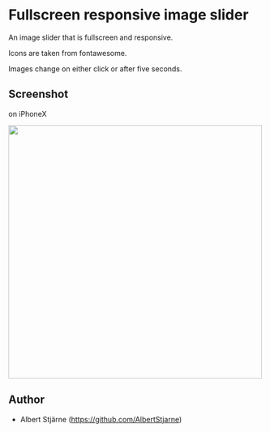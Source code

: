 # Fullscreen responsive image slider

An image slider that is fullscreen and responsive.

Icons are taken from fontawesome.

Images change on either click or after five seconds.

## Screenshot

on iPhoneX

<img src="slider_iphoneX.gif" width=500>



## Author
* Albert Stjärne (https://github.com/AlbertStjarne)